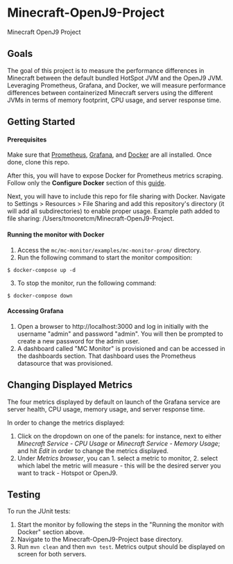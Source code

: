 # Minecraft-OpenJ9-Project

Minecraft OpenJ9 Project

## Goals

The goal of this project is to measure the performance differences in Minecraft between the default bundled HotSpot JVM and the OpenJ9 JVM. Leveraging Prometheus, Grafana, and Docker, we will measure performance differences between containerized Minecraft servers using the different JVMs in terms of memory footprint, CPU usage, and server response time.

## Getting Started

#### Prerequisites

Make sure that [Prometheus](https://prometheus.io/docs/prometheus/latest/installation/), [Grafana](https://grafana.com/docs/grafana/latest/setup-grafana/installation/), and [Docker](https://docs.docker.com/get-docker/) are all installed. Once done, clone this repo.

After this, you will have to expose Docker for Prometheus metrics scraping. Follow only the **Configure Docker** section of this [guide](https://docs.docker.com/config/daemon/prometheus/).

Next, you will have to include this repo for file sharing with Docker. Navigate to Settings > Resources > File Sharing and add this repository's directory (it will add all subdirectories) to enable proper usage. Example path added to file sharing: /Users/tmooretcm/Minecraft-OpenJ9-Project.

#### Running the monitor with Docker

1. Access the `mc/mc-monitor/examples/mc-monitor-prom/` directory.
2. Run the following command to start the monitor composition:
```
$ docker-compose up -d
```
3. To stop the monitor, run the following command:
```
$ docker-compose down
```
#### Accessing Grafana

1. Open a browser to http://localhost:3000 and log in initially with the username "admin" and password "admin". You will then be prompted to create a new password for the admin user.
2. A dashboard called "MC Monitor" is provisioned and can be accessed in the dashboards section. That dashboard uses the Prometheus datasource that was provisioned.

## Changing Displayed Metrics

The four metrics displayed by default on launch of the Grafana service are server health, CPU usage, memory usage, and server response time.

In order to change the metrics displayed:

1. Click on the dropdown on one of the panels: for instance, next to either *Minecraft Service - CPU Usage* or *Minecraft Service - Memory Usage*; and hit *Edit* in order to change the metrics displayed.
2. Under *Metrics browser*, you can 1. select a metric to monitor, 2. select which label the metric will measure - this will be the desired server you want to track - Hotspot or OpenJ9.

## Testing
To run the JUnit tests: 
1. Start the monitor by following the steps in the "Running the monitor with Docker" section above. 
2. Navigate to the Minecraft-OpenJ9-Project base directory. 
2. Run `mvn clean` and then `mvn test`. Metrics output should be displayed on screen for both servers. 
